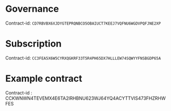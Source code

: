 # Governance
Contract-id: `CD7RBVBX6XJDYGTEPRQNBCO5OBAIUCT7KEEJ7VQFNU6WGDVPQFJNE2XP`
# Subscription
Contract-id: `CC3FEA5X6W5CYRXQGKRF33T5R4PH65DX7HLLLEW74SQWYYFNSBGDP65A`
# Example contract
Contract-id : CCKWNWN4TEVEMX4E6TA2IRHBNU623WJ64YQ4ACYTTVIS473FHZRHWFES
